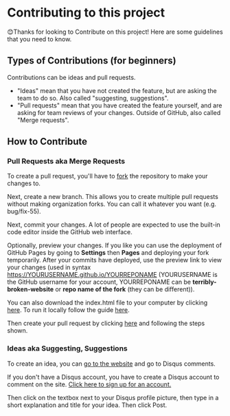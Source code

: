 # Contributing to this project
😊Thanks for looking to Contribute on this project! Here are some guidelines that you need to know.

## Types of Contributions (for beginners)
Contributions can be ideas and pull requests.
- "Ideas" mean that you have not created the feature, but are asking the team to do so. Also called "suggesting, suggestions".
- "Pull requests" mean that you have created the feature yourself, and are asking for team reviews of your changes. Outside of GitHub, also called "Merge requests".

## How to Contribute
### Pull Requests aka Merge Requests
To create a pull request, you'll have to [fork](https://github.com/softorangetech200/terribly-broken-website/fork) the repository to make your changes to.

Next, create a new branch. This allows you to create multiple pull requests without making organization forks. You can call it whatever you want (e.g. bug/fix-55).

Next, commit your changes. A lot of people are expected to use the built-in code editor inside the GitHub web interface.

Optionally, preview your changes. If you like you can use the deployment of GitHub Pages by going to **Settings** then **Pages** and deploying your fork temporarily. After your commits have deployed, use the preview link to view your changes (used in syntax https://YOURUSERNAME.github.io/YOURREPONAME (YOURUSERNAME is the GitHub username for your account, YOURREPONAME can be **terribly-broken-website** or **repo name of the fork** (they can be different)).

You can also download the index.html file to your computer by clicking [here](https://minhaskamal.github.io/DownGit/#/home?url=https://github.com/softorangetech200/terribly-broken-website/blob/main/index.html). To run it locally follow the guide [here](/docs/running-locally.md).

Then create your pull request by clicking [here](https://github.com/softorangetech200/terribly-broken-website/compare) and following the steps shown.

### Ideas aka Suggesting, Suggestions
To create an idea, you can [go to the website](https://softorangetech200.github.io/terribly-broken-website/) and go to Disqus comments.

If you don't have a Disqus account, you have to create a Disqus account to comment on the site. [Click here to sign up for an account.](https://disqus.com/profile/signup/)

Then click on the textbox next to your Disqus profile picture, then type in a short explanation and title for your idea. Then click Post.
